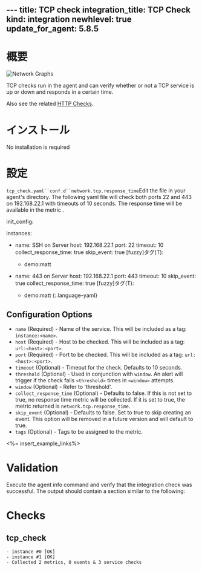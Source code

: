--- title: TCP check integration_title: TCP Check kind: integration newhlevel: true
update_for_agent: 5.8.5
---
# 概要

![Network Graphs](/static/images/netgraphs.png)

TCP checks run in the agent and can verify whether or not a TCP service is up or down and responds in a certain time.

Also see the related [HTTP Checks](/integrations/httpcheck).

# インストール

No installation is required

# 設定

`tcp_check.yaml``conf.d``network.tcp.response_time`Edit the  file in your agent's  directory. The following yaml file will check both ports 22 and 443 on 192.168.22.1 with timeouts of 10 seconds. The response time will be available in the metric .

init_config:

instances:
  - name: SSH on Server
    host: 192.168.22.1
    port: 22
    timeout: 10
    collect_response_time: true
    skip_event: true
    [fuzzy]タグ(T):
      - demo:matt

  - name: 443 on Server
    host: 192.168.22.1
    port: 443
    timeout: 10
    skip_event: true
    collect_response_time: true
    [fuzzy]タグ(T):
      - demo:matt
{:.language-yaml}

## Configuration Options

* `name` (Required) - Name of the service. This will be included as a tag: `instance:<name>`.
* `host` (Required) - Host to be checked. This will be included as a tag: `url:<host>:<port>`.
* `port` (Required) - Port to be checked. This will be included as a tag: `url:<host>:<port>`.
* `timeout` (Optional) - Timeout for the check. Defaults to 10 seconds.
* `threshold` (Optional) - Used in conjunction with `window`. An alert will trigger if the check fails `<threshold>` times in `<window>` attempts.
* `window` (Optional) - Refer to 'threshold'.
* `collect_response_time` (Optional) - Defaults to false. If this is not set to true, no response time metric will be collected. If it is set to true, the metric returned is `network.tcp.response_time`.
* `skip_event` (Optional) - Defaults to false. Set to true to skip creating an event. This option will be removed in a future version and will default to true.
* `tags` (Optional) - Tags to be assigned to the metric.

<%= insert_example_links%>

# Validation

Execute the agent info command and verify that the integration check was successful. The output should contain a section similar to the following:

Checks
======

  tcp_check
  ---------
    - instance #0 [OK]
    - instance #1 [OK]
    - Collected 2 metrics, 0 events & 3 service checks
